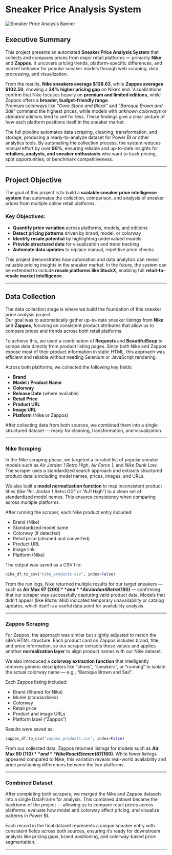 # Sneaker Price Analysis System

![Sneaker Price Analysis Banner](https://github.com/user-attachments/assets/54392658-910b-4997-92ab-3efa274c1ef0)

## Executive Summary

This project presents an automated **Sneaker Price Analysis System** that collects and compares prices from major retail platforms — primarily **Nike** and **Zappos**. It uncovers pricing trends, platform-specific differences, and market behavior for popular sneaker models through web scraping, data processing, and visualization.

From the results, **Nike sneakers average $138.63**, while **Zappos averages $102.50**, showing a **34% higher pricing gap** on Nike’s end. Visualizations confirm that Nike focuses heavily on **premium and limited editions**, while Zappos offers a **broader, budget-friendly range**.  
Premium colorways like *“Cave Stone and Black”* and *“Baroque Brown and Sail”* command the highest prices, while models with *unknown colorways* or *standard editions* tend to sell for less. These findings give a clear picture of how each platform positions itself in the sneaker market.

The full pipeline automates data scraping, cleaning, transformation, and storage, producing a ready-to-analyze dataset for Power BI or other analytics tools. By automating the collection process, the system reduces manual effort by over **90%**, ensuring reliable and up-to-date insights for **retailers, analysts, and sneaker enthusiasts** who want to track pricing, spot opportunities, or benchmark competitiveness.

---

## Project Objective

The goal of this project is to build a **scalable sneaker price intelligence system** that automates the collection, comparison, and analysis of sneaker prices from multiple online retail platforms.

### Key Objectives:
- **Quantify price variation** across platforms, models, and editions  
- **Detect pricing patterns** driven by brand, model, or colorway  
- **Identify resale potential** by highlighting undervalued models  
- **Provide structured data** for visualization and trend tracking  
- **Automate data updates** to replace manual, repetitive price checks  

This project demonstrates how automation and data analytics can reveal valuable pricing insights in the sneaker market. In the future, the system can be extended to include **resale platforms like StockX**, enabling full **retail-to-resale market intelligence**.

---


## Data Collection

The data collection stage is where we build the foundation of this sneaker price analysis project.  
Our goal was to automatically gather up-to-date sneaker listings from **Nike** and **Zappos**, focusing on consistent product attributes that allow us to compare prices and trends across both retail platforms.

To achieve this, we used a combination of **Requests** and **BeautifulSoup** to scrape data directly from product listing pages. Since both Nike and Zappos expose most of their product information in static HTML, this approach was efficient and reliable without needing Selenium or JavaScript rendering.

Across both platforms, we collected the following key fields:
- **Brand**  
- **Model / Product Name**  
- **Colorway**  
- **Release Date** (where available)  
- **Retail Price**  
- **Product URL**  
- **Image URL**  
- **Platform** (Nike or Zappos)

After collecting data from both sources, we combined them into a single structured dataset — ready for cleaning, transformation, and visualization.

---

### Nike Scraping

In the Nike scraping phase, we targeted a curated list of popular sneaker models such as *Air Jordan 1 Retro High*, *Air Force 1*, and *Nike Dunk Low*. The scraper uses a standardized search approach and extracts structured product details including model names, prices, images, and URLs.

We also built a **model normalization function** to map inconsistent product titles (like “Air Jordan 1 Retro OG” or “AJ1 High”) to a clean set of standardized model names. This ensures consistency when comparing across multiple platforms.

After running the scraper, each Nike product entry included:
- Brand (Nike)
- Standardized model name
- Colorway (if detected)
- Retail price (cleaned and converted)
- Product URL
- Image link
- Platform (Nike)

The output was saved as a CSV file:
```python
nike_df.to_csv("nike_products.csv", index=False)
````

From the run logs, Nike returned multiple results for our target sneakers — such as **Air Max 97 ($200)** and **Air Jordan 4 Retro ($190)** — confirming that our scraper was successfully capturing valid product data. Models that didn’t appear (like *Blazer Mid*) indicated temporary unavailability or catalog updates, which itself is a useful data point for availability analysis.

---

### Zappos Scraping

For Zappos, the approach was similar but slightly adjusted to match the site’s HTML structure.
Each product card on Zappos includes brand, title, and price information, so our scraper extracts these values and applies another **normalization layer** to align product names with our Nike dataset.

We also introduced a **colorway extraction function** that intelligently removes generic descriptors like “shoes”, “sneakers”, or “running” to isolate the actual colorway name — e.g., “Baroque Brown and Sail”.

Each Zappos listing included:

* Brand (filtered for Nike)
* Model (standardized)
* Colorway
* Retail price
* Product and image URLs
* Platform label (“Zappos”)

Results were saved as:

```python
zappos_df.to_csv("zappos_products.csv", index=False)
```

From our collected data, Zappos returned listings for models such as **Air Max 90 ($110)** and **Nike React Element 87 ($160)**. While fewer listings appeared compared to Nike, this variation reveals real-world availability and price positioning differences between the two platforms.

---

### Combined Dataset

After completing both scrapers, we merged the Nike and Zappos datasets into a single DataFrame for analysis.
This combined dataset became the backbone of the project — allowing us to compare retail prices across platforms, evaluate how model and colorway affect pricing, and visualize patterns in Power BI.

Each record in the final dataset represents a unique sneaker entry with consistent fields across both sources, ensuring it’s ready for downstream analysis like pricing gaps, brand positioning, and colorway-based price segmentation.

---




